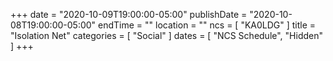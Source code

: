 +++
date = "2020-10-09T19:00:00-05:00"
publishDate = "2020-10-08T19:00:00-05:00"
endTime = ""
location = ""
ncs = [ "KA0LDG" ]
title = "Isolation Net"
categories = [ "Social" ]
dates = [ "NCS Schedule", "Hidden" ]
+++
